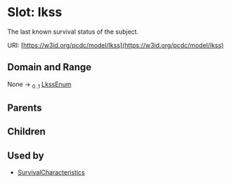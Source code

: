 
# Slot: lkss


The last known survival status of the subject.

URI: [https://w3id.org/pcdc/model/lkss](https://w3id.org/pcdc/model/lkss)


## Domain and Range

None &#8594;  <sub>0..1</sub> [LkssEnum](LkssEnum.md)

## Parents


## Children


## Used by

 * [SurvivalCharacteristics](SurvivalCharacteristics.md)
